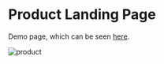 # Product Landing Page

Demo page, which can be seen [here](https://codepen.io/minobino/pen/PBNRvB).

![product](https://raw.githubusercontent.com/minobino/FCC-Projects/master/Responsive%20Web%20Design/Product%20Landing%20Page/images/screenshot.PNG)

